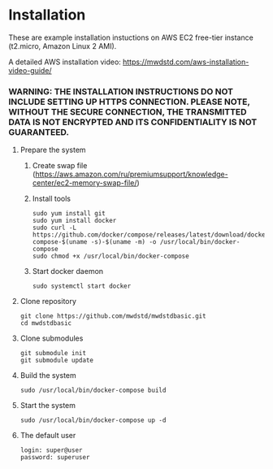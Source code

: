 # Installation

These are example installation instuctions on AWS EC2 free-tier instance (t2.micro, Amazon Linux 2 AMI).

A detailed AWS installation video: https://mwdstd.com/aws-installation-video-guide/

### WARNING: THE INSTALLATION INSTRUCTIONS DO NOT INCLUDE SETTING UP HTTPS CONNECTION. PLEASE NOTE, WITHOUT THE SECURE CONNECTION, THE TRANSMITTED DATA IS NOT ENCRYPTED AND ITS CONFIDENTIALITY IS NOT GUARANTEED.

1. Prepare the system
   1. Create swap file (https://aws.amazon.com/ru/premiumsupport/knowledge-center/ec2-memory-swap-file/)

   1. Install tools

          sudo yum install git
          sudo yum install docker
          sudo curl -L https://github.com/docker/compose/releases/latest/download/docker-compose-$(uname -s)-$(uname -m) -o /usr/local/bin/docker-compose
          sudo chmod +x /usr/local/bin/docker-compose

   1. Start docker daemon

          sudo systemctl start docker

1. Clone repository 

       git clone https://github.com/mwdstd/mwdstdbasic.git
       cd mwdstdbasic

1. Clone submodules

       git submodule init
       git submodule update

1. Build the system 

       sudo /usr/local/bin/docker-compose build

1. Start the system 

       sudo /usr/local/bin/docker-compose up -d

1. The default user 

       login: super@user
       password: superuser
